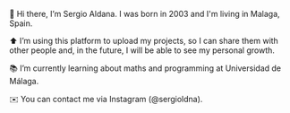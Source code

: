 👋 Hi there, I’m Sergio Aldana. I was born in 2003 and I'm living in Malaga, Spain.

⬆️ I’m using this platform to upload my projects, so I can share them with other people and, in the future, I will be able to see my personal growth.

📚 I’m currently learning about maths and programming at Universidad de Málaga.

✉️ You can contact me via Instagram (@sergioldna).
